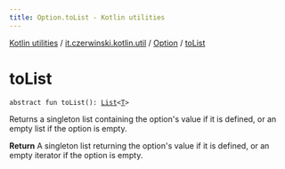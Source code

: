 ```yaml
---
title: Option.toList - Kotlin utilities
---
```


[Kotlin utilities](../../index.html) / [it.czerwinski.kotlin.util](../index.html) / [Option](index.html) / [toList](./to-list.html)

# toList

`abstract fun toList(): `[`List`](https://kotlinlang.org/api/latest/jvm/stdlib/kotlin.collections/-list/index.html)`<`[`T`](index.html#T)`>`

Returns a singleton list containing the option's value if it is defined,
or an empty list if the option is empty.

**Return**
A singleton list returning the option's value if it is defined,
or an empty iterator if the option is empty.

